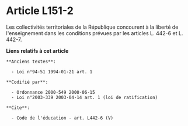 # Article L151-2

Les collectivités territoriales de la République concourent à la liberté de l'enseignement dans les conditions prévues par
les articles L. 442-6 et L. 442-7.

**Liens relatifs à cet article**

	**Anciens textes**:

	  - Loi n°94-51 1994-01-21 art. 1

	**Codifié par**:

	  - Ordonnance 2000-549 2000-06-15
	  - Loi n°2003-339 2003-04-14 art. 1 (loi de ratification)

	**Cite**:

	  - Code de l'éducation - art. L442-6 (V)
